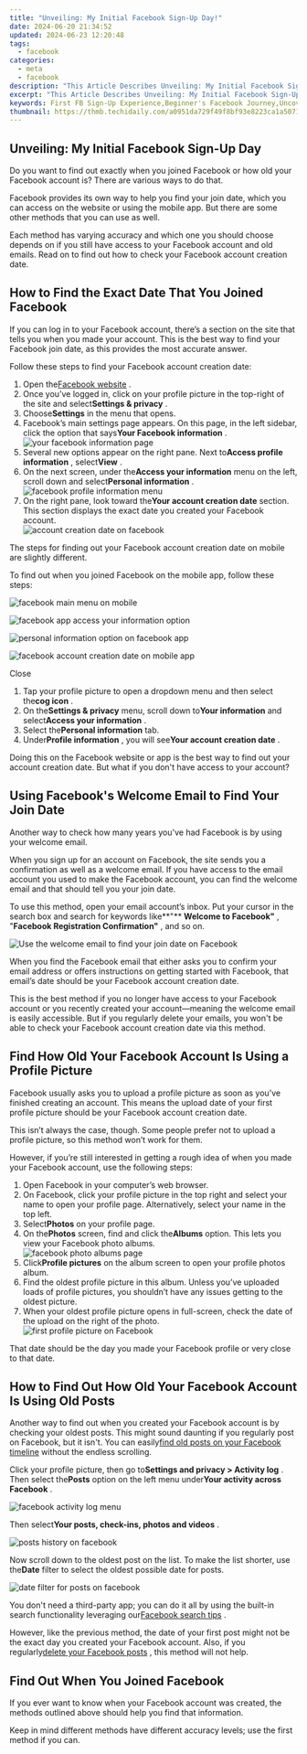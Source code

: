 ```yaml
---
title: "Unveiling: My Initial Facebook Sign-Up Day!"
date: 2024-06-20 21:34:52
updated: 2024-06-23 12:20:48
tags:
  - facebook
categories:
  - meta
  - facebook
description: "This Article Describes Unveiling: My Initial Facebook Sign-Up Day!"
excerpt: "This Article Describes Unveiling: My Initial Facebook Sign-Up Day!"
keywords: First FB Sign-Up Experience,Beginner's Facebook Journey,Uncovering My Fb Story,Starting with Facebook,Initial Fb Registration,My Fb First Day,Early Fb User Tale
thumbnail: https://thmb.techidaily.com/a0951da729f49f8bf93e8223ca1a50717bbb6f5f3ab4710cd2ca08b9e053ad19.jpg
---
```


## Unveiling: My Initial Facebook Sign-Up Day

 Do you want to find out exactly when you joined Facebook or how old your Facebook account is? There are various ways to do that.

 Facebook provides its own way to help you find your join date, which you can access on the website or using the mobile app. But there are some other methods that you can use as well.

 Each method has varying accuracy and which one you should choose depends on if you still have access to your Facebook account and old emails. Read on to find out how to check your Facebook account creation date.

## How to Find the Exact Date That You Joined Facebook

 If you can log in to your Facebook account, there’s a section on the site that tells you when you made your account. This is the best way to find your Facebook join date, as this provides the most accurate answer.

Follow these steps to find your Facebook account creation date:

1. Open the[Facebook website](https://www.facebook.com/) .
2. Once you’ve logged in, click on your profile picture in the top-right of the site and select**Settings & privacy** .
3. Choose**Settings** in the menu that opens.
4. Facebook’s main settings page appears. On this page, in the left sidebar, click the option that says**Your Facebook information** .  
![your facebook information page](https://static1.makeuseofimages.com/wordpress/wp-content/uploads/2023/06/your-facebook-information-page.jpg)
5. Several new options appear on the right pane. Next to**Access profile information** , select**View** .
6. On the next screen, under the**Access your information** menu on the left, scroll down and select**Personal information** .  
![facebook profile information menu](https://static1.makeuseofimages.com/wordpress/wp-content/uploads/2023/06/facebook-profile-information-menu.jpg)
7. On the right pane, look toward the**Your account creation date** section. This section displays the exact date you created your Facebook account.  
![account creation date on facebook](https://static1.makeuseofimages.com/wordpress/wp-content/uploads/2023/06/account-creation-date-on-facebook.jpg)

 The steps for finding out your Facebook account creation date on mobile are slightly different.

 To find out when you joined Facebook on the mobile app, follow these steps:

![facebook main menu on mobile](https://static1.makeuseofimages.com/wordpress/wp-content/uploads/2023/06/facebook-main-menu-on-mobile.jpg)

![facebook app access your information option](https://static1.makeuseofimages.com/wordpress/wp-content/uploads/2023/06/facebook-app-access-your-information-option.jpg)

![personal information option on facebook app](https://static1.makeuseofimages.com/wordpress/wp-content/uploads/2023/06/personal-information-option-on-facebook-app.jpg)

![facebook account creation date on mobile app](https://static1.makeuseofimages.com/wordpress/wp-content/uploads/2023/06/facebook-account-creation-date-on-mobile-app.jpg)

Close

1. Tap your profile picture to open a dropdown menu and then select the**cog icon** .
2. On the**Settings & privacy** menu, scroll down to**Your information** and select**Access your information** .
3. Select the**Personal information** tab.
4. Under**Profile information** , you will see**Your account creation date** .

 Doing this on the Facebook website or app is the best way to find out your account creation date. But what if you don't have access to your account?

## Using Facebook's Welcome Email to Find Your Join Date

 Another way to check how many years you've had Facebook is by using your welcome email.

 When you sign up for an account on Facebook, the site sends you a confirmation as well as a welcome email. If you have access to the email account you used to make the Facebook account, you can find the welcome email and that should tell you your join date.

 To use this method, open your email account’s inbox. Put your cursor in the search box and search for keywords like**"** **Welcome to Facebook"** , "**Facebook Registration Confirmation"** , and so on.

![Use the welcome email to find your join date on Facebook](https://static1.makeuseofimages.com/wordpress/wp-content/uploads/2021/04/facebook-welcome-email.png)

 When you find the Facebook email that either asks you to confirm your email address or offers instructions on getting started with Facebook, that email’s date should be your Facebook account creation date.

 This is the best method if you no longer have access to your Facebook account or you recently created your account—meaning the welcome email is easily accessible. But if you regularly delete your emails, you won't be able to check your Facebook account creation date via this method.

## Find How Old Your Facebook Account Is Using a Profile Picture

 Facebook usually asks you to upload a profile picture as soon as you’ve finished creating an account. This means the upload date of your first profile picture should be your Facebook account creation date.

 This isn’t always the case, though. Some people prefer not to upload a profile picture, so this method won’t work for them.

 However, if you’re still interested in getting a rough idea of when you made your Facebook account, use the following steps:

1. Open Facebook in your computer’s web browser.
2. On Facebook, click your profile picture in the top right and select your name to open your profile page. Alternatively, select your name in the top left.
3. Select**Photos** on your profile page.
4. On the**Photos** screen, find and click the**Albums** option. This lets you view your Facebook photo albums.  
![facebook photo albums page](https://static1.makeuseofimages.com/wordpress/wp-content/uploads/2023/06/facebook-photo-albums-page-1.jpg)
5. Click**Profile pictures** on the album screen to open your profile photos album.
6. Find the oldest profile picture in this album. Unless you’ve uploaded loads of profile pictures, you shouldn’t have any issues getting to the oldest picture.
7. When your oldest profile picture opens in full-screen, check the date of the upload on the right of the photo.  
![first profile picture on Facebook](https://static1.makeuseofimages.com/wordpress/wp-content/uploads/2023/06/first-profile-picture-on-facebook.jpg)

 That date should be the day you made your Facebook profile or very close to that date.

## How to Find Out How Old Your Facebook Account Is Using Old Posts

 Another way to find out when you created your Facebook account is by checking your oldest posts. This might sound daunting if you regularly post on Facebook, but it isn't. You can easily[find old posts on your Facebook timeline](https://www.makeuseof.com/tag/5-tools-help-find-anything-facebook-timeline/) without the endless scrolling.

 Click your profile picture, then go to**Settings and privacy > Activity log** . Then select the**Posts** option on the left menu under**Your activity across Facebook** .

![facebook activity log menu](https://static1.makeuseofimages.com/wordpress/wp-content/uploads/2023/06/facebook-activity-log-menu.jpg)

 Then select**Your posts, check-ins, photos and videos** .

![posts history on facebook](https://static1.makeuseofimages.com/wordpress/wp-content/uploads/2023/06/posts-history-on-facebook.jpg)

 Now scroll down to the oldest post on the list. To make the list shorter, use the**Date** filter to select the oldest possible date for posts.

![date filter for posts on facebook](https://static1.makeuseofimages.com/wordpress/wp-content/uploads/2023/06/date-filter-for-posts-on-facebook.jpg)

 You don't need a third-party app; you can do it all by using the built-in search functionality leveraging our[Facebook search tips](https://www.makeuseof.com/tag/5-facebook-search-tips/) .

 However, like the previous method, the date of your first post might not be the exact day you created your Facebook account. Also, if you regularly[delete your Facebook posts](https://www.makeuseof.com/how-to-delete-facebook-posts/) , this method will not help.

## Find Out When You Joined Facebook

 If you ever want to know when your Facebook account was created, the methods outlined above should help you find that information.

 Keep in mind different methods have different accuracy levels; use the first method if you can.


<ins class="adsbygoogle"
     style="display:block"
     data-ad-format="autorelaxed"
     data-ad-client="ca-pub-7571918770474297"
     data-ad-slot="1223367746"></ins>



<ins class="adsbygoogle"
     style="display:block"
     data-ad-client="ca-pub-7571918770474297"
     data-ad-slot="8358498916"
     data-ad-format="auto"
     data-full-width-responsive="true"></ins>
